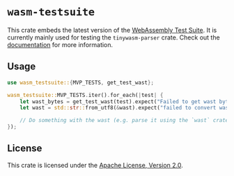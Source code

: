 # `wasm-testsuite`

This crate embeds the latest version of the [WebAssembly Test Suite](https://github.com/WebAssembly/spec/tree/main/test). It is currently mainly used for testing the `tinywasm-parser` crate. Check out the [documentation](https://docs.rs/wasm-testsuite) for more information.

## Usage

```rust
use wasm_testsuite::{MVP_TESTS, get_test_wast};

wasm_testsuite::MVP_TESTS.iter().for_each(|test| {
    let wast_bytes = get_test_wast(test).expect("Failed to get wast bytes");
    let wast = std::str::from_utf8(&wast).expect("failed to convert wast to utf8");

    // Do something with the wast (e.g. parse it using the `wast` crate)
});
```

## License

This crate is licensed under the [Apache License, Version 2.0](https://github.com/WebAssembly/spec/blob/main/test/LICENSE).